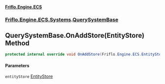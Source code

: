 #### [Friflo.Engine.ECS](index.md 'index')
### [Friflo.Engine.ECS.Systems](Friflo.Engine.ECS.Systems.md 'Friflo.Engine.ECS.Systems').[QuerySystemBase](QuerySystemBase.md 'Friflo.Engine.ECS.Systems.QuerySystemBase')

## QuerySystemBase.OnAddStore(EntityStore) Method

```csharp
protected internal override void OnAddStore(Friflo.Engine.ECS.EntityStore entityStore);
```
#### Parameters

<a name='Friflo.Engine.ECS.Systems.QuerySystemBase.OnAddStore(Friflo.Engine.ECS.EntityStore).entityStore'></a>

`entityStore` [EntityStore](EntityStore.md 'Friflo.Engine.ECS.EntityStore')